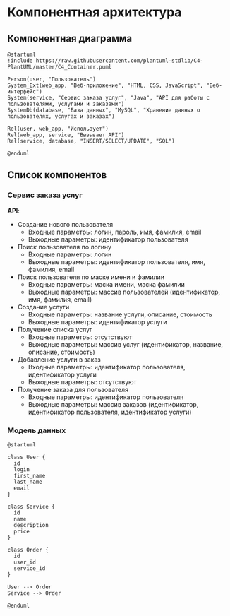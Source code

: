# Компонентная архитектура

## Компонентная диаграмма

```plantuml
@startuml
!include https://raw.githubusercontent.com/plantuml-stdlib/C4-PlantUML/master/C4_Container.puml

Person(user, "Пользователь")
System_Ext(web_app, "Веб-приложение", "HTML, CSS, JavaScript", "Веб-интерфейс")
System(service, "Сервис заказа услуг", "Java", "API для работы с пользователями, услугами и заказами")
SystemDb(database, "База данных", "MySQL", "Хранение данных о пользователях, услугах и заказах")

Rel(user, web_app, "Использует")
Rel(web_app, service, "Вызывает API")
Rel(service, database, "INSERT/SELECT/UPDATE", "SQL")

@enduml
```

## Список компонентов

### Сервис заказа услуг
**API**:
- Создание нового пользователя
  - Входные параметры: логин, пароль, имя, фамилия, email
  - Выходные параметры: идентификатор пользователя
- Поиск пользователя по логину
  - Входные параметры: логин
  - Выходные параметры: идентификатор пользователя, имя, фамилия, email
- Поиск пользователя по маске имени и фамилии
  - Входные параметры: маска имени, маска фамилии
  - Выходные параметры: массив пользователей (идентификатор, имя, фамилия, email)
- Создание услуги
  - Входные параметры: название услуги, описание, стоимость
  - Выходные параметры: идентификатор услуги
- Получение списка услуг
  - Входные параметры: отсутствуют
  - Выходные параметры: массив услуг (идентификатор, название, описание, стоимость)
- Добавление услуги в заказ
  - Входные параметры: идентификатор пользователя, идентификатор услуги
  - Выходные параметры: отсутствуют
- Получение заказа для пользователя
  - Входные параметры: идентификатор пользователя
  - Выходные параметры: массив заказов (идентификатор, идентификатор пользователя, идентификатор услуги)

### Модель данных
```puml
@startuml

class User {
  id
  login
  first_name
  last_name
  email
}

class Service {
  id
  name
  description
  price
}

class Order {
  id
  user_id
  service_id
}

User --> Order
Service --> Order

@enduml
```